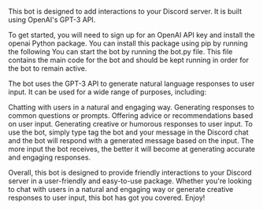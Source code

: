 This bot is designed to add interactions to your Discord server. It is built using OpenAI's GPT-3 API.

To get started, you will need to sign up for an OpenAI API key and install the openai Python package. You can install this package using pip by running the following 
You can start the bot by running the bot.py file. This file contains the main code for the bot and should be kept running in order for the bot to remain active.

The bot uses the GPT-3 API to generate natural language responses to user input. It can be used for a wide range of purposes, including:

Chatting with users in a natural and engaging way.
Generating responses to common questions or prompts.
Offering advice or recommendations based on user input.
Generating creative or humorous responses to user input.
To use the bot, simply type tag the bot and your message in the Discord chat and the bot will respond with a generated message based on the input. The more input the bot receives, the better it will become at generating accurate and engaging responses.

Overall, this bot is designed to provide friendly interactions to your Discord server in a user-friendly and easy-to-use package. Whether you're looking to chat with users in a natural and engaging way or generate creative responses to user input, this bot has got you covered. Enjoy!
